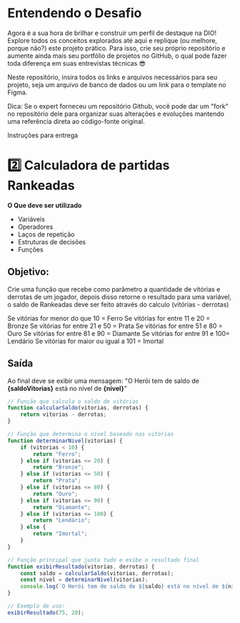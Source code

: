 # Entendendo o Desafio
 
Agora é a sua hora de brilhar e construir um perfil de destaque na DIO! Explore todos os conceitos explorados até aqui e replique (ou melhore, porque não?) este projeto prático. Para isso, crie seu próprio repositório e aumente ainda mais seu portfólio de projetos no GitHub, o qual pode fazer toda diferença em suas entrevistas técnicas 😎
 
Neste repositório, insira todos os links e arquivos necessários para seu projeto, seja um arquivo de banco de dados ou um link para o template no Figma.
 
Dica: Se o expert forneceu um repositório Github, você pode dar um "fork" no repositório dele para organizar suas alterações e evoluções mantendo uma referência direta ao código-fonte original.
 
Instruções para entrega
 # 2️⃣ Calculadora de partidas Rankeadas
**O Que deve ser utilizado**

- Variáveis
- Operadores
- Laços de repetição
- Estruturas de decisões
- Funções

## Objetivo:

Crie uma função que recebe como parâmetro a quantidade de vitórias e derrotas de um jogador,
depois disso retorne o resultado para uma variável, o saldo de Rankeadas deve ser feito através do calculo (vitórias - derrotas)

Se vitórias for menor do que 10 = Ferro
Se vitórias for entre 11 e 20 = Bronze
Se vitórias for entre 21 e 50 = Prata
Se vitórias for entre 51 e 80 = Ouro
Se vitórias for entre 81 e 90 = Diamante
Se vitórias for entre 91 e 100= Lendário
Se vitórias for maior ou igual a 101 = Imortal

## Saída

Ao final deve se exibir uma mensagem:
"O Herói tem de saldo de **{saldoVitorias}** está no nível de **{nivel}**"

```js
// Função que calcula o saldo de vitórias
function calcularSaldo(vitorias, derrotas) {
    return vitorias - derrotas;
}

// Função que determina o nível baseado nas vitórias
function determinarNivel(vitorias) {
    if (vitorias < 10) {
        return "Ferro";
    } else if (vitorias <= 20) {
        return "Bronze";
    } else if (vitorias <= 50) {
        return "Prata";
    } else if (vitorias <= 80) {
        return "Ouro";
    } else if (vitorias <= 90) {
        return "Diamante";
    } else if (vitorias <= 100) {
        return "Lendário";
    } else {
        return "Imortal";
    }
}

// Função principal que junta tudo e exibe o resultado final
function exibirResultado(vitorias, derrotas) {
    const saldo = calcularSaldo(vitorias, derrotas);
    const nivel = determinarNivel(vitorias);
    console.log(`O Herói tem de saldo de ${saldo} está no nível de ${nivel}`);
}

// Exemplo de uso:
exibirResultado(75, 20);

```
